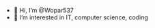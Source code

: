 - 👋 Hi, I’m @Wopar537
- 👀 I’m interested in IT, computer science, coding

<!---
Wopar537/Wopar537 is a ✨ special ✨ repository because its `README.md` (this file) appears on your GitHub profile.
You can click the Preview link to take a look at your changes.
--->
